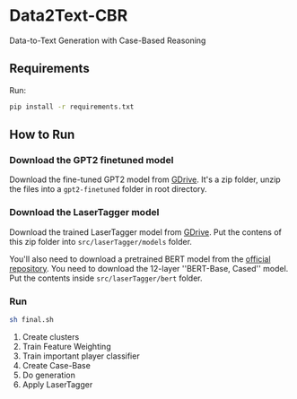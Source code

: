 # Data2Text-CBR
Data-to-Text Generation with Case-Based Reasoning

## Requirements

Run:
```bash
pip install -r requirements.txt
```

<!-- ## Process

### Create Clusters
1. Cluster the messages/sentences from training summaries

### Template Extraction
1. The whole summary can be divided into following components:
    * Winner: Team A defeated Team B
    * Team stats: some stats about both the teams
    * Player stats: some stats about some players (choose important ones)
        * To select important players, learn a model
        * model will predict: for each player, if it should be added in the summary or not - based on its performance (numercial features)
    * Next Game: teams' next games
2. The clusters, also convey these patterns within themselves
3. Extract templates for these components separately from their corresponding clusters 
4. Save the templates on solution side while features (numerical stats) of the corresponding team/player on the problem side

## Generation
1. Break the target problem into components as well
2. Use the same features saved in problem side in case-base to calculate similarity between target problem
    * Learn the weights of the features
3. Use the top most similar template to generate the solution for each component
    * Use LM-Scoring to select the best out of 5/10
4. Combine the solutions
    * Use REG (Referring Expression Generation) here -->

## How to Run

<!-- 1. Create the clusters
```bash
sh create_cluster.sh
``` -->

<!-- 2. Do generation
```bash
sh final.sh
``` -->

### Download the GPT2 finetuned model

Download the fine-tuned GPT2 model from [GDrive](https://drive.google.com/drive/folders/11q4pXX_MPB8P-XNdDfznq9KhnhcMZqol?usp=sharing).
It's a zip folder, unzip the files into a `gpt2-finetuned` folder in root directory.

### Download the LaserTagger model

Download the trained LaserTagger model from [GDrive](https://drive.google.com/file/d/1uZI-ozhOj2KwzDjZDbgTro2JplDLGSXA/view?usp=sharing). Put the contens of this zip folder into `src/laserTagger/models` folder.

You'll also need to download a pretrained BERT model from the [official repository](https://github.com/google-research/bert#pre-trained-models).
You need to download the 12-layer ''BERT-Base, Cased'' model. Put the contents inside `src/laserTagger/bert` folder.


### Run

```bash
sh final.sh
```

1. Create clusters
2. Train Feature Weighting
3. Train important player classifier
4. Create Case-Base
5. Do generation
6. Apply LaserTagger

<!-- 
## TODO
1. ~~Extract templates for players/teams stats~~
2. ~~Rank/Select important players (currently done based on efficiency)~~
3. ~~Generate sentences for players stats~~
4. ~~Generate sentences for teams stats~~
5. ~~Learn weights of the features~~ 
6. Possibly select players' combinations (with other players and with teams)
7. ~~Experiment on lesser training data~~
8. ~~Apply lm-scoring on template generation (just after clustering maybe)~~
9. ~~Apply lm-scoring on selecting top sentence after generation~~
10. Select clusters based on num-teams and players in the sentences
11. ~~Generate defeat and next-game based on rules~~
12. If there's a number in the template that doesn't match the stats json, don't take the template
13. Plot cluster paths 
14. ~~Scale the input (sim ftrs) data~~
15. ~~Use alignment for feature importance~~
16. How many summaries follow the defined higher-leve template
17. Improve template generation with codes from rw_fg
18. Experiment on basic attributes data

## LM-Scoring
The [lm-scorer](https://github.com/simonepri/lm-scorer) library doesn't work on Python 3.8+ so I used GPT2 to score sentences.
I fine-tuned a GPT2 model on the Rotowire data using [huggingface's transformers](https://github.com/huggingface/transformers) library and used the model to get perplexity for each proposed solution. -->


<!-- 
# current -> H : next -> H
self.ngt1 = "The TEAM-NAME will stay home to host NEXT-OPPONENT-TEAM on NEXT-DAYNAME ."
# current -> H/V : next -> H : win_streak -> >2
self.ngt2 = "The TEAM-NAME will look to continue their winning streak when they host NEXT-OPPONENT-TEAM on NEXT-DAYNAME ."
# current -> V : next -> V
self.ngt3 = "Next , the TEAM-NAME will head to NEXT-OPPONENT-TEAM-PLACE to face NEXT-OPPONENT-TEAM on NEXT-DAYNAME ."
# current -> H : next -> V
self.ngt4 = "TEAM-PLACE TEAM-NAME will take on the NEXT-OPPONENT-TEAM on NEXT-DAYNAME in NEXT-OPPONENT-TEAM-PLACE next scheduled game ."
# current -> H/V : next -> V
self.ngt5 = "The TEAM-NAME now head to NEXT-OPPONENT-TEAM-PLACE for a NEXT-DAYNAME night showdown versus the NEXT-OPPONENT-TEAM ."
# current -> H/V : next -> V
self.ngt6 = "The TEAM-NAME head to NEXT-OPPONENT-TEAM-PLACE to face off against the NEXT-OPPONENT-TEAM on NEXT-DAYNAME night ."
# current -> H : next -> V
self.ngt7 = "The TEAM-NAME travel to NEXT-OPPONENT-TEAM-PLACE for a NEXT-DAYNAME tilt versus the NEXT-OPPONENT-TEAM ."
# current -> H/V : next -> H : this_game -> lost
self.ngt8 = "The TEAM-NAME will look to bounce back when they host NEXT-OPPONENT-TEAM-PLACE NEXT-OPPONENT-TEAM on NEXT-DAYNAME ."
# current -> H/V : next -> H
self.ngt9 = "TEAM-NAME will host the NEXT-OPPONENT-TEAM-PLACE NEXT-OPPONENT-TEAM on NEXT-DAYNAME ."
# current -> V : next -> H 
self.ngt10 = "The TEAM-PLACE TEAM-NAME will return home to face the NEXT-OPPONENT-TEAM on NEXT-DAYNAME ."
# current -> H/V : next -> H : duration betn this & next game -> >3
self.ngt11 = "The TEAM-PLACE TEAM-NAME now have a couple days off , before they play host to the NEXT-OPPONENT-TEAM on NEXT-DAYNAME . "
# current -> H/V : next -> H/V : this_game -> lost
self.ngt12 = "The TEAM-NAME will look to bounce back when they take on NEXT-OPPONENT-TEAM-PLACE NEXT-OPPONENT-TEAM on NEXT-DAYNAME ."
 -->

<!-- 
# 1. current -> H : next -> H
# 2. current -> H/V : next -> H : win_streak -> >2
# 3. current -> V : next -> V
# 4. current -> H/V : next -> V
# 5. current -> H/V : next -> H : this_game -> lost
# 6. current -> V : next -> H 
# 7. current -> H/V : next -> H : duration betn this & next game -> >3
# 8. current -> H/V : next -> H/V : this_game -> lost
 -->
